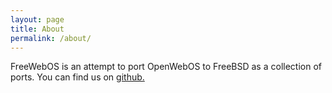 ```yaml
---
layout: page
title: About
permalink: /about/
---
```


FreeWebOS is an attempt to port OpenWebOS to FreeBSD as a collection of ports.
You can find us on [github.][gh]

[gh]:       http://github.com/FreeWebOS
